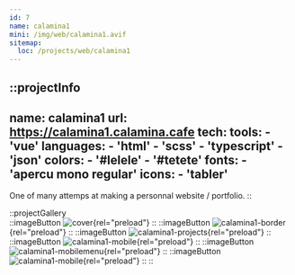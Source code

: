 ```yaml
---
id: 7
name: calamina1
mini: /img/web/calamina1.avif
sitemap:
  loc: /projects/web/calamina1
---
```


::projectInfo
---
name: calamina1
url: https://calamina1.calamina.cafe
tech: 
    tools:
      - 'vue'
    languages:
      - 'html'
      - 'scss'
      - 'typescript'
      - 'json'
    colors:
      - '#lelele'
      - '#tetete'
    fonts:
      - 'apercu mono regular'
    icons:
      - 'tabler'
---
One of many attemps at making a personnal website / portfolio.
::

::projectGallery  
  ::imageButton
    ![cover](/img/web/calamina1.avif){rel="preload"}
  ::
  ::imageButton
    ![calamina1-border](/img/web/calamina1/calamina1-bordercolor.avif){rel="preload"}
  ::
  ::imageButton
    ![calamina1-projects](/img/web/calamina1/calamina1-projects.avif){rel="preload"}
  :: 
  ::imageButton
    ![calamina1-mobile](/img/web/calamina1/calamina1-mobileproject.avif){rel="preload"}
  :: 
  ::imageButton
    ![calamina1-mobilemenu](/img/web/calamina1/calamina1-mobilemenu.avif){rel="preload"}
  :: 
  ::imageButton
    ![calamina1-mobile](/img/web/calamina1/calamina1-mobile.avif){rel="preload"}
  :: 
::

<!-- ::projectFeatures
:: -->